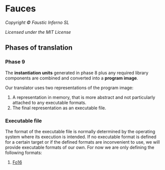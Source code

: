 # Fauces

*Copyright © Faustic Inferno SL*

*Licensed under the MIT License*

## Phases of translation

### Phase 9

The **instantiation units** generated in phase 8 plus any required library components are combined and converted into a **program image**.

Our translator uses two representations of the program image:

1. A representation in memory, that is more abstract and not particularly attached to any executable formats.
2. The final representation as an executable file.

### Executable file

The format of the executable file is normally determined by the operating system where its execution is intended. If no executable format is defined for a certain target or if the defined formats are inconvenient to use, we will provide executable formats of our own. For now we are only defining the following formats:

1. [Fo16](fo16.md)
